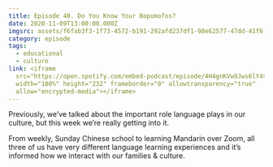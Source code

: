```yaml
---
title: Episode 40. Do You Know Your Bopomofos?
date: 2020-11-09T13:00:00.000Z
imgsrc: assets/f6fab3f3-1f73-4572-b191-292afd237df1-98e62577-47dd-41f6-accb-51753ae0ca58.jpg
category: episode
tags:
  - educational
  - culture
link: <iframe
  src="https://open.spotify.com/embed-podcast/episode/4H4gnKVw9Jws6lY4s5184B"
  width="100%" height="232" frameborder="0" allowtransparency="true"
  allow="encrypted-media"></iframe>
---
```

Previously, we’ve talked about the important role language plays in our culture, but this week we’re really getting into it.

From weekly, Sunday Chinese school to learning Mandarin over Zoom, all three of us have very different language learning experiences and it’s informed how we interact with our families & culture.